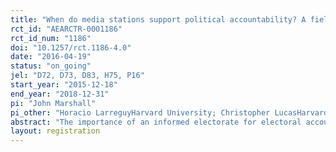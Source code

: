 ```yaml
---
title: "When do media stations support political accountability? A field experiment in Mexico"
rct_id: "AEARCTR-0001186"
rct_id_num: "1186"
doi: "10.1257/rct.1186-4.0"
date: "2016-04-19"
status: "on_going"
jel: "D72, D73, D83, H75, P16"
start_year: "2015-12-18"
end_year: "2018-12-31"
pi: "John Marshall"
pi_other: "Horacio LarreguyHarvard University; Christopher LucasHarvard University"
abstract: "The importance of an informed electorate for electoral accountability is widely recognized. However, while a large literature has focused on voter access to news media, little is known empirically about when media outlets choose to provide voters with indicators of their incumbent party's performance in office. This project seeks to explain the relatively low supply of incumbent performance information in Mexico using a three-year and six-period clustered design exploiting differential treatment intensity within media market clusters. We will scrape newspapers and radio stations to generate a massive corpus of text and audio news reports, before applying recent advances in text analysis and machine transcription to measure what the media does and does not report. We will first identify the extent to which search costs affect whether radio stations and newspapers report the results of independent audit reports detailing mayoral malfeasance in office. We will then identify how the effects of providing media outlets with information varies with media market competition and proximity to elections. Finally, we will identify the extent to which outlets learn to acquire information for themselves after receiving a prior treatment or local spillover. We intend for our findings to shed light on an essential but understudied condition required for voters to be able to hold governments accountable for their performance in office. This pre-analysis plan registers our experimental design and how our hypotheses will be tested."
layout: registration
---
```


